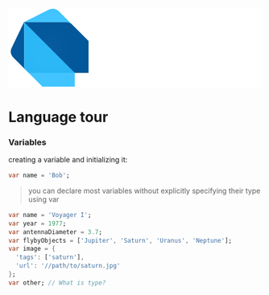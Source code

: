 
[![x](../asset/dart.svg)](https://dart.dev/language/variables)

# Language tour


### Variables

creating a variable and initializing it:
```dart 
var name = 'Bob';
```


>you can declare most variables without explicitly specifying their type using var

```dart
var name = 'Voyager I';
var year = 1977;
var antennaDiameter = 3.7;
var flybyObjects = ['Jupiter', 'Saturn', 'Uranus', 'Neptune'];
var image = {
  'tags': ['saturn'],
  'url': '//path/to/saturn.jpg'
};
var other; // What is type?
```

